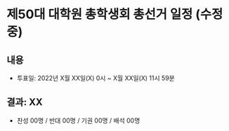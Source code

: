 제50대 대학원 총학생회 총선거 일정 (수정중)
===

## 내용

- 투표일: 2022년 X월 XX일(X) 0시 ~ X월 XX일(X) 11시 59분


## 결과: XX
- 찬성 00명 / 반대 00명 / 기권 00명 / 배석 00명
